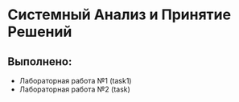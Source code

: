 # Системный Анализ и Принятие Решений

## Выполнено:
- Лабораторная работа №1 (task1)
- Лабораторная работа №2 (task)
